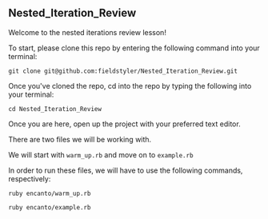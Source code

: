 ## Nested_Iteration_Review

Welcome to the nested iterations review lesson!

To start, please clone this repo by entering the following command into your terminal:

`git clone git@github.com:fieldstyler/Nested_Iteration_Review.git`

Once you've cloned the repo, cd into the repo by typing the following into your terminal:

`cd Nested_Iteration_Review`

Once you are here, open up the project with your preferred text editor.

There are two files we will be working with.

We will start with `warm_up.rb` and move on to `example.rb`

In order to run these files, we will have to use the following commands, respectively:

`ruby encanto/warm_up.rb`

`ruby encanto/example.rb`
